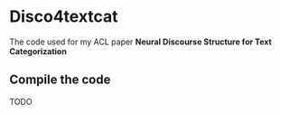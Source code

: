 # Disco4textcat

The code used for my ACL paper **Neural Discourse Structure for Text Categorization**

## Compile the code

TODO
